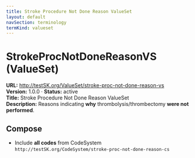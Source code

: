 ```yaml
---
title: Stroke Procedure Not Done Reason ValueSet
layout: default
navSection: terminology
termKind: valueset
---
```


# StrokeProcNotDoneReasonVS (ValueSet)

**URL:** http://testSK.org/ValueSet/stroke-proc-not-done-reason-vs  
**Version:** 1.0.0 · **Status:** active  
**Title:** Stroke Procedure Not Done Reason ValueSet  
**Description:** Reasons indicating **why** thrombolysis/thrombectomy **were not performed**.

## Compose
- Include **all codes** from CodeSystem `http://testSK.org/CodeSystem/stroke-proc-not-done-reason-cs`
